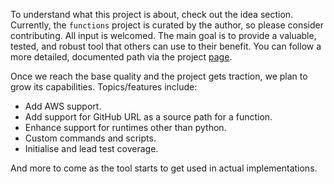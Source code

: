To understand what this project is about, check out the idea section. Currently, the `functions` project is curated by the author, so please consider contributing. All input is welcomed.
The main goal is to provide a valuable, tested, and robust tool that others can use to their benefit. You can follow a more detailed, documented path via the project [page](https://github.com/users/Katolus/projects/1).

Once we reach the base quality and the project gets traction, we plan to grow its capabilities. Topics/features include:

* Add AWS support.
* Add support for GitHub URL as a source path for a function.
* Enhance support for runtimes other than python.
* Custom commands and scripts.
* Initialise and lead test coverage.

And more to come as the tool starts to get used in actual implementations.
